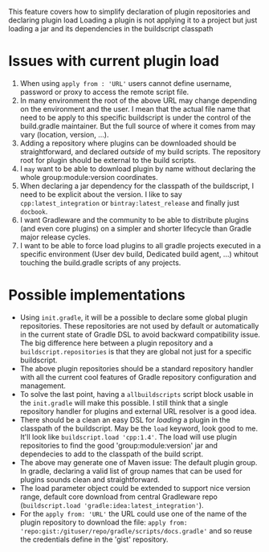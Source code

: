 
This feature covers how to simplify declaration of plugin repositories and declaring plugin load
Loading a plugin is not applying it to a project but just loading a jar and its dependencies in the buildscript classpath

# Issues with current plugin load

1. When using `apply from : 'URL'` users cannot define username, password or proxy to access the remote script file.
2. In many environment the root of the above URL may change depending on the environment and the user. I mean that the actual file name that need to be apply to this specific buildscript is under the control of the build.gradle maintainer. But the full source of where it comes from may vary (location, version, ...).
3. Adding a repository where plugins can be downloaded should be straightforward, and declared *outside* of my build scripts. The repository root for plugin should be external to the build scripts.
4. I `may` want to be able to download plugin by name without declaring the whole group:module:version coordinates.
5. When declaring a jar dependency for the classpath of the buildscript, I need to be explicit about the version. I like to say `cpp:latest_integration` or `bintray:latest_release` and finally just `docbook`.
6. I want Gradleware and the community to be able to distribute plugins (and even core plugins) on a simpler and shorter lifecycle than Gradle major release cycles.
7. I want to be able to force load plugins to all gradle projects executed in a specific environment (User dev build, Dedicated build agent, ...) whitout touching the build.gradle scripts of any projects.

# Possible implementations

- Using `init.gradle`, it will be a possible to declare some global plugin repositories. These repositories are not used by default or automatically in the current state of Gradle DSL to avoid backward compatibility issue. The big difference here between a plugin repository and a `buildscript.repositories` is that they are global not just for a specific buildscript.
- The above plugin repositories should be a standard repository handler with all the current cool features of Gradle repository configuration and management.
- To solve the last point, having a `allbuildscripts` script block usable in the `init.gradle` will make this possible. I still think that a single repository handler for plugins and external URL resolver is a good idea.
- There should be a clean an easy DSL for *loading* a plugin in the classpath of the buildscript. May be the `load` keyword, look good to me. It'll look like `buildscript.load 'cpp:1.4'`. The load will use plugin repositories to find the good 'group:module:version' jar and dependecies to add to the classpath of the build script.
- The above may generate one of Maven issue: The default plugin group. In gradle, declaring a valid list of group names that can be used for plugins sounds clean and straightforward.
- The load parameter object could be extended to support nice version range, default core download from central Gradleware repo (`buildscript.load 'gradle:idea:latest_integration'`).
- For the `apply from: 'URL'` the URL could use one of the name of the plugin repository to download the file: `apply from: 'repo:gist:/gituser/repo/gradle/scripts/docs.gradle'` and so reuse the credentials define in the 'gist' repository.
